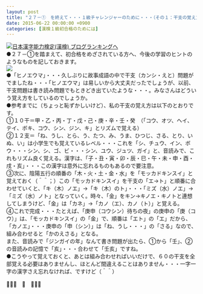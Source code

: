 ```yaml
---
layout: post
title: "２７－①　を終えて・・・１級チャレンジャーのために・・・（その１：干支の覚え方）"
date: 2015-06-22 00:00:00 +0900
categories: [漢検１級初合格のためには]
---
```


[![](/syuusyuu9701/assets/images/２７－①-を終えて・・・１級チャレンジャーのために・・・（その１：干支の覚え方）-br_c_3028_1.gif)](http://blog.with2.net/link.php?1659096:3028 "日本漢字能力検定(漢検) ブログランキングへ")[日本漢字能力検定(漢検) ブログランキングへ](http://blog.with2.net/link.php?1659096:3028)  
●２７－①を踏まえて、初合格をめざされている方へ、今後の学習のヒントのようなものを記しておきます。  
![](/syuusyuu9701/assets/images/２７－①-を終えて・・・１級チャレンジャーのために・・・（その１：干支の覚え方）-a5d42bedc0424f2c7942258efc2fd920.png)  
●「ヒノエウマ」・・・久しぶりに故事成語の中で干支（カンシ・えと）問題がでましたね・・・「ヒノエウマ」は易しいから大丈夫だったでしょうが、以前、干支問題は書き読み問題でもときどき出ていたような・・・。みなさんはどういう覚え方をしているのでしょうか。  
●参考までに（ちょっと恥ずかしいけど）、私の干支の覚え方は以下のとおりです。  
①１０干＝甲・乙・丙・丁・戊・己・庚・辛・壬・癸　（「コウ、オツ、ヘイ、テイ、ボキ、コウ、シン、ジン、キ」とリズムで覚える）  
②１２支＝「ね、うし、とら、う、たつ、み、うま、ひつじ、さる、とり、いぬ、い」は小学生でも覚えているレベル・・・これを「シ、チュウ、イン、ボウ・・・シン、シ、ゴ、ビ・・・シン、ユウ、ジュツ、ガイ」と、音読みで、これもリズム良く覚える。漢字は、「子・丑・寅・卯・辰・巳・午・未・申・酉・戌・亥」・・・この漢字は意外に忘れるものもあるので要注意。  
③次に、陰陽五行の順番の「木・火・土・金・水」を「モッカドキンスイ」と覚えておく（＾＾；）この「モッカドキンスイ」を干支の「エ→ト」と順番に合わせていくと、「キ（木）ノエ」→「キ（木）のト」・・・「ミズ（水）ノエ」→「ミズ（水）ノト」となっていく。時々、「金」をキン→キノエ・キノトと連想してしまうけど、「金」は「カネ」→「カノ（エ）、カノ（ト）」と覚える。  
④これで完成・・・たとえば、「庚申（コウシン）待ちの夜」の庚申の「庚（コウ）」は、「モッカドキンスイ」の「金」で、順番は「エト」の「エ」だから、「カノエ」・・・庚申の「申（シン）」は「ね、うし・・・」の「さる」なので、組み合わせると「かのえさる」となる。  
また、音読みで「ジンガイの年」なんて書き問題が出たら、①から「壬」、②の音読みの記憶で「亥」・・・合わせて「壬亥」ですね。  
●こうやって覚えておくと、あとは組み合わせればいいだけで、６０の干支を全部覚える必要はありませんし、ほとんど間違えることはありません・・・一字一字の漢字さえ忘れなければ、ですけど（＾＾）  
  
👋👋👋　🐑　👋👋👋  